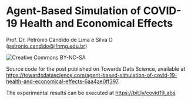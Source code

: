 # Agent-Based Simulation of COVID-19 Health and Economical Effects

Prof. Dr. Petrônio Cândido de Lima e Silva <span itemscope itemtype="https://schema.org/Person"><a itemprop="sameAs" content="https://orcid.org/0000-0002-1202-2552" href="https://orcid.org/0000-0002-1202-2552" target="orcid.widget" rel="noopener noreferrer" style="vertical-align:top;"><img src="https://orcid.org/sites/default/files/images/orcid_16x16.png" style="width:1em;margin-right:.5em;" alt="ORCID iD icon"></a></span> (petronio.candido@ifnmg.edu.br)


<img src="https://mirrors.creativecommons.org/presskit/buttons/88x31/svg/by-nc-sa.svg" alt="Creative Commons BY-NC-SA" />


Source code for the post published on Towards Data Science, available at https://towardsdatascience.com/agent-based-simulation-of-covid-19-health-and-economical-effects-6aa4ae0ff397.

The experimental results can be executed at https://bit.ly/covid19_abs
